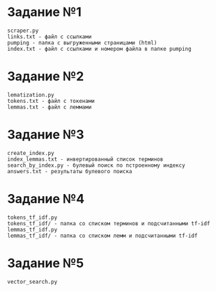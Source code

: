 # Задание №1
    scraper.py
    links.txt - файл с ссылками
    pumping - папка с выгруженными страницами (html)
    index.txt - файл с ссылками и номером файла в папке pumping
    

# Задание №2
    lematization.py
    tokens.txt - файл с токенами
    lemmas.txt - файл с леммами

# Задание №3
    create_index.py
    index_lemmas.txt - инвертированный список терминов 
    search_by_index.py - булевый поиск по пстроенному индексу
    answers.txt - результаты булевого поиска

# Задание №4
    tokens_tf_idf.py 
    tokens_tf_idf/ - папка со списком терминов и подсчитанными tf-idf
    lemmas_tf_idf.py
    lemmas_tf_idf/ - папка со списком лемм и подсчитанными tf-idf

# Задание №5
    vector_search.py


